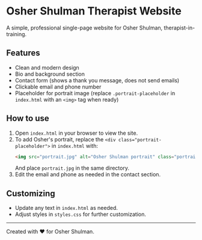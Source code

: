 # Osher Shulman Therapist Website

A simple, professional single-page website for Osher Shulman, therapist-in-training.

## Features
- Clean and modern design
- Bio and background section
- Contact form (shows a thank you message, does not send emails)
- Clickable email and phone number
- Placeholder for portrait image (replace `.portrait-placeholder` in `index.html` with an `<img>` tag when ready)

## How to use
1. Open `index.html` in your browser to view the site.
2. To add Osher's portrait, replace the `<div class="portrait-placeholder">` in `index.html` with:
   ```html
   <img src="portrait.jpg" alt="Osher Shulman portrait" class="portrait-img">
   ```
   And place `portrait.jpg` in the same directory.
3. Edit the email and phone as needed in the contact section.

## Customizing
- Update any text in `index.html` as needed.
- Adjust styles in `styles.css` for further customization.

---
Created with ❤️ for Osher Shulman.
